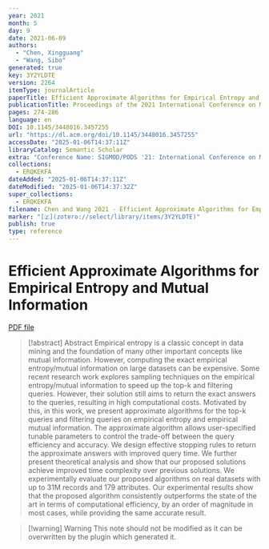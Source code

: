 ```yaml
---
year: 2021
month: 5
day: 9
date: 2021-06-09
authors:
  - "Chen, Xingguang"
  - "Wang, Sibo"
generated: true
key: 3Y2YLDTE
version: 2264
itemType: journalArticle
paperTitle: Efficient Approximate Algorithms for Empirical Entropy and Mutual Information
publicationTitle: Proceedings of the 2021 International Conference on Management of Data
pages: 274-286
language: en
DOI: 10.1145/3448016.3457255
url: "https://dl.acm.org/doi/10.1145/3448016.3457255"
accessDate: "2025-01-06T14:37:11Z"
libraryCatalog: Semantic Scholar
extra: "Conference Name: SIGMOD/PODS '21: International Conference on Management of Data ISBN: 9781450383431 Place: Virtual Event China Publisher: ACM"
collections:
  - ERQKEKFA
dateAdded: "2025-01-06T14:37:11Z"
dateModified: "2025-01-06T14:37:32Z"
super_collections:
  - ERQKEKFA
filename: Chen and Wang 2021 - Efficient Approximate Algorithms for Empirical Entropy and Mutual Information.pdf
marker: "[🇿](zotero://select/library/items/3Y2YLDTE)"
publish: true
type: reference
---
```

# Efficient Approximate Algorithms for Empirical Entropy and Mutual Information

[PDF file](/Papers/PDFs/Chen%20and%20Wang%202021%20-%20Efficient%20Approximate%20Algorithms%20for%20Empirical%20Entropy%20and%20Mutual%20Information.pdf)

> [!abstract] Abstract
> Empirical entropy is a classic concept in data mining and the foundation of many other important concepts like mutual information. However, computing the exact empirical entropy/mutual information on large datasets can be expensive. Some recent research work explores sampling techniques on the empirical entropy/mutual information to speed up the top-k and filtering queries. However, their solution still aims to return the exact answers to the queries, resulting in high computational costs. Motivated by this, in this work, we present approximate algorithms for the top-k queries and filtering queries on empirical entropy and empirical mutual information. The approximate algorithm allows user-specified tunable parameters to control the trade-off between the query efficiency and accuracy. We design effective stopping rules to return the approximate answers with improved query time. We further present theoretical analysis and show that our proposed solutions achieve improved time complexity over previous solutions. We experimentally evaluate our proposed algorithms on real datasets with up to 31M records and 179 attributes. Our experimental results show that the proposed algorithm consistently outperforms the state of the art in terms of computational efficiency, by an order of magnitude in most cases, while providing the same accurate result.

>[!warning] Warning
> This note should not be modified as it can be overwritten by the plugin which generated it.

